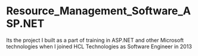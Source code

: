 # Resource_Management_Software_ASP.NET
Its the project I built as a part of training in ASP.NET and other Microsoft technologies when I joined HCL Technologies as Software Engineer in 2013

